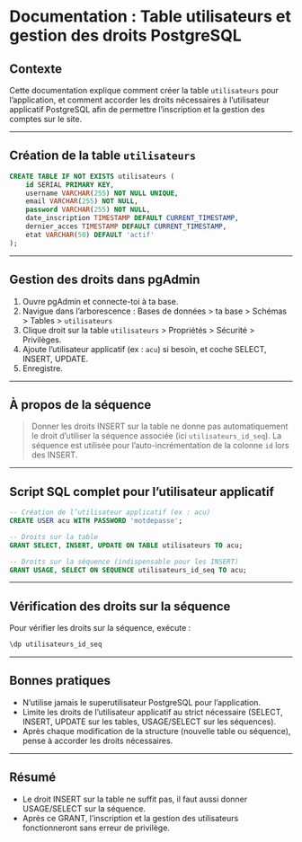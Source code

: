 # Documentation : Table utilisateurs et gestion des droits PostgreSQL

## Contexte

Cette documentation explique comment créer la table `utilisateurs` pour l’application, et comment accorder les droits nécessaires à l’utilisateur applicatif PostgreSQL afin de permettre l’inscription et la gestion des comptes sur le site.

---

## Création de la table `utilisateurs`

```sql
CREATE TABLE IF NOT EXISTS utilisateurs (
    id SERIAL PRIMARY KEY,
    username VARCHAR(255) NOT NULL UNIQUE,
    email VARCHAR(255) NOT NULL,
    password VARCHAR(255) NOT NULL,
    date_inscription TIMESTAMP DEFAULT CURRENT_TIMESTAMP,
    dernier_acces TIMESTAMP DEFAULT CURRENT_TIMESTAMP,
    etat VARCHAR(50) DEFAULT 'actif'
);
```

---

## Gestion des droits dans pgAdmin

1. Ouvre pgAdmin et connecte-toi à ta base.
2. Navigue dans l’arborescence : Bases de données > ta base > Schémas > Tables > `utilisateurs`
3. Clique droit sur la table `utilisateurs` > Propriétés > Sécurité > Privilèges.
4. Ajoute l’utilisateur applicatif (ex : `acu`) si besoin, et coche SELECT, INSERT, UPDATE.
5. Enregistre.

---

## À propos de la séquence

> Donner les droits INSERT sur la table ne donne pas automatiquement le droit d’utiliser la séquence associée (ici `utilisateurs_id_seq`).
> La séquence est utilisée pour l’auto-incrémentation de la colonne `id` lors des INSERT.

---

## Script SQL complet pour l’utilisateur applicatif

```sql
-- Création de l’utilisateur applicatif (ex : acu)
CREATE USER acu WITH PASSWORD 'motdepasse';

-- Droits sur la table
GRANT SELECT, INSERT, UPDATE ON TABLE utilisateurs TO acu;

-- Droits sur la séquence (indispensable pour les INSERT)
GRANT USAGE, SELECT ON SEQUENCE utilisateurs_id_seq TO acu;
```

---

## Vérification des droits sur la séquence

Pour vérifier les droits sur la séquence, exécute :
```sql
\dp utilisateurs_id_seq
```

---

## Bonnes pratiques
- N’utilise jamais le superutilisateur PostgreSQL pour l’application.
- Limite les droits de l’utilisateur applicatif au strict nécessaire (SELECT, INSERT, UPDATE sur les tables, USAGE/SELECT sur les séquences).
- Après chaque modification de la structure (nouvelle table ou séquence), pense à accorder les droits nécessaires.

---

## Résumé
- Le droit INSERT sur la table ne suffit pas, il faut aussi donner USAGE/SELECT sur la séquence.
- Après ce GRANT, l’inscription et la gestion des utilisateurs fonctionneront sans erreur de privilège.